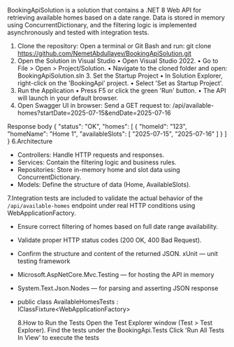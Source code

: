 BookingApiSolution is a solution that contains a .NET 8 Web API for retrieving available homes based on a date range. Data is stored in memory using ConcurrentDictionary, and the filtering logic is implemented asynchronously and tested with integration tests.
1.  Clone the repository:
 Open a terminal or Git Bash and run:
git clone https://github.com/NemetAbdullayev/BookingApiSolution.git
2. Open the Solution in Visual Studio
• Open Visual Studio 2022.
• Go to File > Open > Project/Solution.
• Navigate to the cloned folder and open: BookingApiSolution.sln
   3. Set the Startup Project
• In Solution Explorer, right-click on the 'BookingApi' project.
• Select 'Set as Startup Project'.
4. Run the Application
• Press F5 or click the green 'Run' button.
• The API will launch in your default browser.
5. Open Swagger UI in browser:
Send a GET request to:
/api/available-homes?startDate=2025-07-15&endDate=2025-07-16
	
Response body
{
  "status": "OK",
  "homes": [
    {
      "homeId": "123",
      "homeName": "Home 1",
      "availableSlots": [
        "2025-07-15",
        "2025-07-16"
      ]
    }
  ]
}
6.Architecture

- Controllers: Handle HTTP requests and responses.
- Services: Contain the filtering logic and business rules.
- Repositories: Store in-memory home and slot data using ConcurrentDictionary.
- Models: Define the structure of data (Home, AvailableSlots).
  
7.Integration tests are included to validate the actual behavior of the `/api/available-homes` endpoint under real HTTP conditions using WebApplicationFactory.
- Ensure correct filtering of homes based on full date range availability.
- Validate proper HTTP status codes (200 OK, 400 Bad Request).
- Confirm the structure and content of the returned JSON.
   xUnit — unit testing framework
- Microsoft.AspNetCore.Mvc.Testing — for hosting the API in memory
- System.Text.Json.Nodes — for parsing and asserting JSON response
- public class AvailableHomesTests : IClassFixture<WebApplicationFactory<Program>>

  8.How to Run the Tests
  Open the Test Explorer window (Test > Test Explorer).
  Find the tests under the BookingApi.Tests
  Click 'Run All Tests In View' to execute the tests



